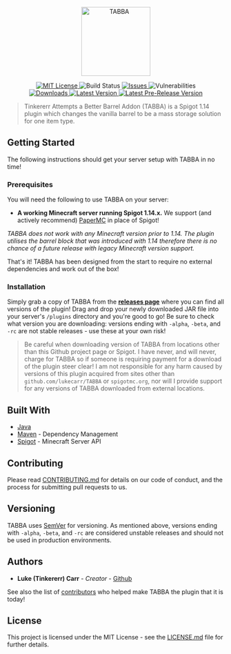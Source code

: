 <p align="center"><img src="https://raw.githubusercontent.com/lukecarr/TABBA/assets/header.png" alt="TABBA" height="160" /></p>

<p align="center">
  <a href="https://choosealicense.com/licenses/mit/">
    <img src="https://img.shields.io/github/license/lukecarr/tabba.svg?style=for-the-badge" alt="MIT License" />
  </a>
  <img src="https://img.shields.io/travis/lukecarr/TABBA.svg?label=Build%20Status&style=for-the-badge" alt="Build Status" />
  <a href="https://github.com/lukecarr/TABBA/issues">
    <img src="https://img.shields.io/github/issues/lukecarr/tabba.svg?style=for-the-badge" alt="Issues" />
  </a>
  <img src="https://img.shields.io/snyk/vulnerabilities/github/lukecarr/tabba.svg?style=for-the-badge" alt="Vulnerabilities" />
  <br>
  <a href="https://github.com/lukecarr/TABBA/releases">
    <img src="https://img.shields.io/github/downloads/lukecarr/tabba/total.svg?style=for-the-badge" alt="Downloads" />
  </a>
  <a href="https://github.com/lukecarr/TABBA/blob/master/CHANGELOG.md">
    <img src="https://img.shields.io/github/tag/lukecarr/tabba.svg?label=Latest&style=for-the-badge" alt="Latest Version" />
  </a>
  <a href="https://github.com/lukecarr/TABBA/blob/master/CHANGELOG.md">
    <img src="https://img.shields.io/github/tag-pre/lukecarr/tabba.svg?label=Pre-Release&style=for-the-badge" alt="Latest Pre-Release Version" />
  </a>
</p>

> Tinkererr Attempts a Better Barrel Addon (TABBA) is a Spigot 1.14 plugin which changes the vanilla barrel to be a mass storage solution for one item type.

## Getting Started

The following instructions should get your server setup with TABBA in no time!

### Prerequisites

You will need the following to use TABBA on your server:
- **A working Minecraft server running Spigot 1.14.x.** We support (and actively recommend) [PaperMC](https://papermc.io) in place of Spigot!

*TABBA does not work with any Minecraft version prior to 1.14. The plugin utilises the barrel block that was introduced with 1.14 therefore there is no chance of a future release with legacy Minecraft version support.*

That's it! TABBA has been designed from the start to require no external dependencies and work out of the box!

### Installation

Simply grab a copy of TABBA from the **[releases page](https://github.com/lukecarr/TABBA/releases)** where you can find all versions of the plugin! Drag and drop your newly downloaded JAR file into your server's `/plugins` directory and you're good to go! Be sure to check what version you are downloading: versions ending with `-alpha`, `-beta`, and `-rc` are not stable releases - use these at your own risk!

> Be careful when downloading version of TABBA from locations other than this Github project page or Spigot. I have never, and will never, charge for TABBA so if someone is requiring payment for a download of the plugin steer clear! I am not responsible for any harm caused by versions of this plugin acquired from sites other than `github.com/lukecarr/TABBA` or `spigotmc.org`, nor will I provide support for any versions of TABBA downloaded from external locations.

## Built With

* [Java](https://www.java.com/)
* [Maven](https://maven.apache.org/) - Dependency Management
* [Spigot](https://spigotmc.org/) - Minecraft Server API

## Contributing

Please read [CONTRIBUTING.md](CONTRIBUTING.md) for details on our code of conduct, and the process for submitting pull requests to us.

## Versioning

TABBA uses [SemVer](http://semver.org/) for versioning. As mentioned above, versions ending with `-alpha`, `-beta`, and `-rc` are considered unstable releases and should not be used in production environments.

## Authors

* **Luke (Tinkererr) Carr** - *Creator* - [Github](https://github.com/lukecarr)

See also the list of [contributors](https://github.com/lukecarr/TABBA/contributors) who helped make TABBA the plugin that it is today!

## License

This project is licensed under the MIT License - see the [LICENSE.md](LICENSE.md) file for further details.
